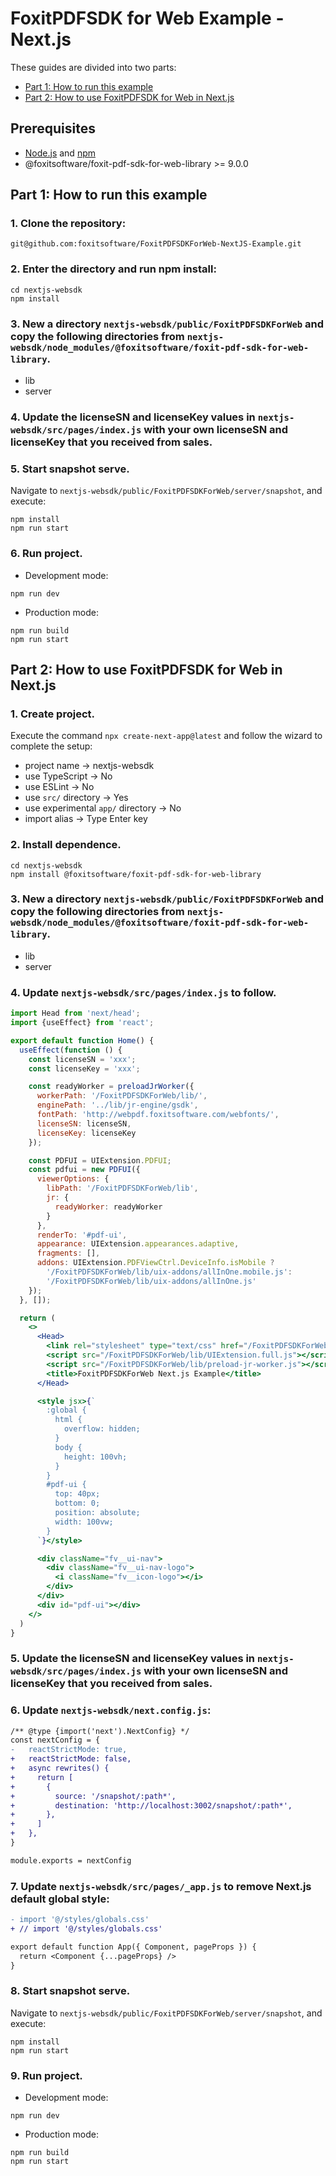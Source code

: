 # FoxitPDFSDK for Web Example - Next.js

These guides are divided into two parts:

- [Part 1: How to run this example](#part-1-how-to-run-this-example)
- [Part 2: How to use FoxitPDFSDK for Web in Next.js](#part-2-how-to-use-foxitpdfsdk-for-web-in-next.js)

## Prerequisites

- [Node.js](https://nodejs.org/en) and [npm](https://docs.npmjs.com/getting-started)
- @foxitsoftware/foxit-pdf-sdk-for-web-library >= 9.0.0

## Part 1: How to run this example

### 1. Clone the repository:
```shell
git@github.com:foxitsoftware/FoxitPDFSDKForWeb-NextJS-Example.git
```
### 2. Enter the directory and run npm install:
```shell
cd nextjs-websdk
npm install
```
### 3. New a directory `nextjs-websdk/public/FoxitPDFSDKForWeb` and copy the following directories from `nextjs-websdk/node_modules/@foxitsoftware/foxit-pdf-sdk-for-web-library`.
- lib
- server
### 4. Update the licenseSN and licenseKey values in `nextjs-websdk/src/pages/index.js` with your own licenseSN and licenseKey that you received from sales.
### 5. Start snapshot serve.
Navigate to `nextjs-websdk/public/FoxitPDFSDKForWeb/server/snapshot`, and execute:
```shell
npm install
npm run start
```
### 6. Run project.
- Development mode:
```shell
npm run dev
```
- Production mode:
```shell
npm run build
npm run start
```

## Part 2: How to use FoxitPDFSDK for Web in Next.js

### 1. Create project.
Execute the command `npx create-next-app@latest` and follow the wizard to complete the setup: 
- project name -> nextjs-websdk
- use TypeScript -> No
- use ESLint -> No
- use `src/` directory -> Yes
- use experimental `app/` directory -> No
- import alias -> Type Enter key
### 2. Install dependence.
```shell
cd nextjs-websdk
npm install @foxitsoftware/foxit-pdf-sdk-for-web-library
```
### 3. New a directory `nextjs-websdk/public/FoxitPDFSDKForWeb` and copy the following directories from `nextjs-websdk/node_modules/@foxitsoftware/foxit-pdf-sdk-for-web-library`.
- lib
- server
### 4. Update `nextjs-websdk/src/pages/index.js` to follow.
```jsx
import Head from 'next/head';
import {useEffect} from 'react';

export default function Home() {
  useEffect(function () {
    const licenseSN = 'xxx';
    const licenseKey = 'xxx';

    const readyWorker = preloadJrWorker({
      workerPath: '/FoxitPDFSDKForWeb/lib/',
      enginePath: '../lib/jr-engine/gsdk',
      fontPath: 'http://webpdf.foxitsoftware.com/webfonts/',
      licenseSN: licenseSN,
      licenseKey: licenseKey
    });

    const PDFUI = UIExtension.PDFUI;
    const pdfui = new PDFUI({
      viewerOptions: {
        libPath: '/FoxitPDFSDKForWeb/lib',
        jr: {
          readyWorker: readyWorker
        }
      },
      renderTo: '#pdf-ui',
      appearance: UIExtension.appearances.adaptive,
      fragments: [],
      addons: UIExtension.PDFViewCtrl.DeviceInfo.isMobile ?
        '/FoxitPDFSDKForWeb/lib/uix-addons/allInOne.mobile.js':
        '/FoxitPDFSDKForWeb/lib/uix-addons/allInOne.js'
    });
  }, []);

  return (
    <>
      <Head>
        <link rel="stylesheet" type="text/css" href="/FoxitPDFSDKForWeb/lib/UIExtension.css"/>
        <script src="/FoxitPDFSDKForWeb/lib/UIExtension.full.js"></script>
        <script src="/FoxitPDFSDKForWeb/lib/preload-jr-worker.js"></script>
        <title>FoxitPDFSDKForWeb Next.js Example</title>
      </Head>

      <style jsx>{`
        :global {
          html {
            overflow: hidden;
          }
          body {
            height: 100vh;
          }
        }
        #pdf-ui {
          top: 40px;
          bottom: 0;
          position: absolute;
          width: 100vw;
        }
      `}</style>

      <div className="fv__ui-nav">
        <div className="fv__ui-nav-logo">
          <i className="fv__icon-logo"></i>
        </div>
      </div>
      <div id="pdf-ui"></div>
    </>
  )
}

```
### 5. Update the licenseSN and licenseKey values in `nextjs-websdk/src/pages/index.js` with your own licenseSN and licenseKey that you received from sales.
### 6. Update `nextjs-websdk/next.config.js`: 
```diff
/** @type {import('next').NextConfig} */
const nextConfig = {
-   reactStrictMode: true,
+   reactStrictMode: false,
+   async rewrites() {
+     return [
+       {
+         source: '/snapshot/:path*',
+         destination: 'http://localhost:3002/snapshot/:path*',
+       },
+     ]
+   },
}

module.exports = nextConfig
```
### 7. Update `nextjs-websdk/src/pages/_app.js` to remove Next.js default global style:
```diff
- import '@/styles/globals.css'
+ // import '@/styles/globals.css'

export default function App({ Component, pageProps }) {
  return <Component {...pageProps} />
}
```
### 8. Start snapshot serve.
Navigate to `nextjs-websdk/public/FoxitPDFSDKForWeb/server/snapshot`, and execute:
```shell
npm install
npm run start
```
### 9. Run project.
- Development mode:
```shell
npm run dev
```
- Production mode:
```shell
npm run build
npm run start
```
